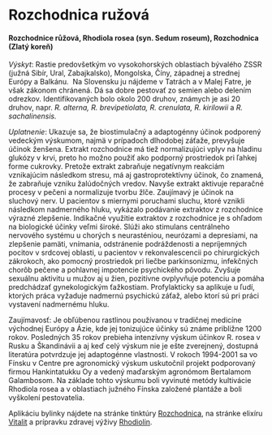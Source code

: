 Rozchodnica ružová
==================

#### Rozchodnice růžová, Rhodiola rosea (syn. Sedum roseum), Rozchodnica (Zlatý koreň)

*Výskyt*: Rastie predovšetkým vo vysokohorských oblastiach bývalého ZSSR (južná
Sibír, Ural, Zabajkalsko), Mongolska, Číny, západnej a strednej Európy a
Balkánu.  Na Slovensku ju nájdeme v Tatrách a v Malej Fatre, je však zákonom
chránená. Dá sa dobre pestovať zo semien alebo delením odrezkov.
Identifikovaných bolo okolo 200 druhov, známych je asi 20 druhov, napr. *R.
alterna, R. brevipetiolata, R. crenulata, R. kirilowii* a *R. sachalinensis.*

*Uplatnenie*: Ukazuje sa, že biostimulačný a adaptogénny účinok podporený
vedeckým výskumom, najmä v prípadoch dlhodobej záťaže, prevyšuje účinok ženšena.
Extrakt rozchodnice má tiež normalizujúci vplyv na hladinu glukózy v krvi, preto
ho možno použiť ako podporný prostriedok pri ľahkej forme cukrovky. Pretože
extrakt zabraňuje negatívnym reakciám vznikajúcim následkom stresu, má aj
gastroprotektívny účinok, čo znamená, že zabraňuje vzniku žalúdočných vredov.
Navyše extrakt aktivuje reparačné procesy v pečeni a normalizuje tvorbu žlče.
Zaujímavý je účinok na sluchový nerv. U pacientov s miernymi poruchami sluchu,
ktoré vznikli následkom nadmerného hluku, vykázalo podávanie extraktov z
rozchodnice výrazné zlepšenie. Indikačné využitie extraktov z rozchodnice je s
ohľadom na biologické účinky veľmi široké. Slúži ako stimulans centrálneho
nervového systému u chorých s neurasténiou, neurózami a depresiami, na zlepšenie
pamäti, vnímania, odstránenie podráždenosti a nepríjemných pocitov v srdcovej
oblasti, u pacientov v rekonvalescencii po chirurgických zákrokoch, ako pomocný
prostriedok pri liečbe parkinsonizmu, infekčných chorôb pečene a pohlavnej
impotencie psychického pôvodu. Zvyšuje sexuálnu aktivitu u mužov aj u žien,
pozitívne ovplyvňuje potenciu a pomáha predchádzať gynekologickým ťažkostiam.
Profylakticky sa aplikuje u ľudí, ktorých práca vyžaduje nadmernú psychickú
záťaž, alebo ktorí sú pri práci vystavení nadmernému hluku.

Zaujímavosť: Je obľúbenou rastlinou používanou v tradičnej medicíne východnej
Európy a Ázie, kde jej tonizujúce účinky sú známe približne 1200 rokov.
Posledných 35 rokov prebieha intenzívny výskum účinkov R. rosea v Rusku a
Škandinávii a aj keď celý výskum nie je ešte zverejnený, dostupná literatúra
potvrdzuje jej adaptogénne vlastnosti. V rokoch 1994-2001 sa vo Fínsku v Centre
pre agronomický výskum uskutočnil projekt podporovaný firmou Hankintatukku Oy a
vedený maďarským agronómom Bertalamom Galambosom. Na základe tohto výskumu boli
vyvinuté metódy kultivácie Rhodiola rosea a v oblastiach južného Fínska založené
plantáže a boli vyškolení pestovatelia.

Aplikáciu bylinky nájdete na stránke tinktúry
[Rozchodnica](/tinktury-jednobylinkove/rozchodnica), na stránke elixíru
[Vitalit](/elixiry/vitalit-eleixir) a prípravku zdravej výživy
[Rhodiolin](/zdravie/rhodiolin-120-ks-60-ks).

